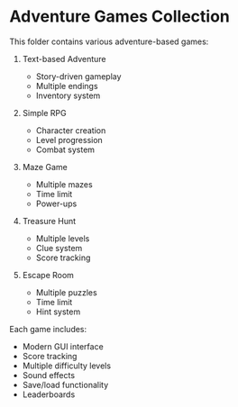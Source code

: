# Adventure Games Collection

This folder contains various adventure-based games:

1. Text-based Adventure
   - Story-driven gameplay
   - Multiple endings
   - Inventory system

2. Simple RPG
   - Character creation
   - Level progression
   - Combat system

3. Maze Game
   - Multiple mazes
   - Time limit
   - Power-ups

4. Treasure Hunt
   - Multiple levels
   - Clue system
   - Score tracking

5. Escape Room
   - Multiple puzzles
   - Time limit
   - Hint system

Each game includes:
- Modern GUI interface
- Score tracking
- Multiple difficulty levels
- Sound effects
- Save/load functionality
- Leaderboards 